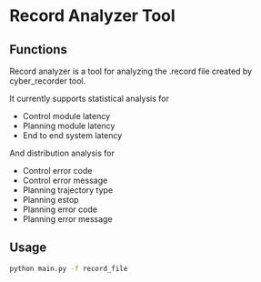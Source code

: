 # Record Analyzer Tool

## Functions

Record analyzer is a tool for analyzing the .record file created by cyber_recorder tool. 

It currently supports statistical analysis for 
 * Control module latency
 * Planning module latency
 * End to end system latency 
 
 And distribution analysis for
 * Control error code
 * Control error message
 * Planning trajectory type
 * Planning estop
 * Planning error code
 * Planning error message

## Usage

```bash
python main.py -f record_file
```
